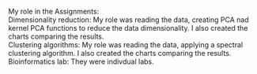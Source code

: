 My role in the Assignments:  
Dimensionality reduction: My role was reading the data, creating PCA nad kernel PCA functions to reduce the data dimensionality. I also created the charts comparing the results.  
Clustering algorithms: My role was reading the data, applying a spectral clustering algorithm. I also created the charts comparing the results.  
Bioinformatics lab: They were indivdual labs.
